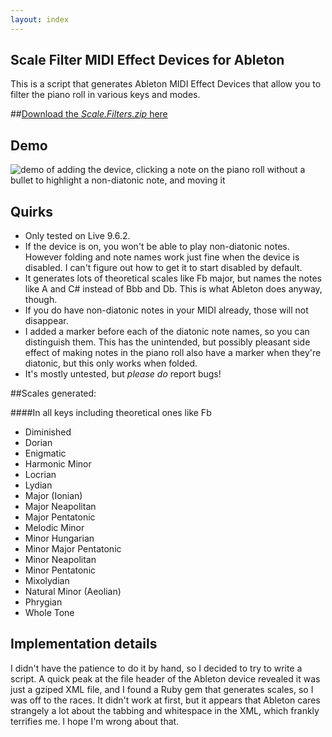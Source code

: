 ```yaml
---
layout: index
---
```



<section class="readme-only">

# Scale Filter MIDI Effect Devices for Ableton

This is a script that generates Ableton MIDI Effect Devices that allow you to filter the piano roll in various keys and modes.

##[Download the *Scale.Filters.zip* here](https://github.com/michaelphines/scale-filter-midi-effect-device/releases)

</section>

## Demo

![demo of adding the device, clicking a note on the piano roll without a bullet to highlight a non-diatonic note, and moving it](https://s3.amazonaws.com/michaelphines-shared-files/Scale+Filters.gif)


## Quirks

- Only tested on Live 9.6.2.
- If the device is on, you won't be able to play non-diatonic notes. However folding and note names work just fine when the device is disabled. I can't figure out how to get it to start disabled by default.
- It generates lots of theoretical scales like Fb major, but names the notes like A and C# instead of Bbb and Db. This is what Ableton does anyway, though.
- If you do have non-diatonic notes in your MIDI already, those will not disappear.
- I added a marker before each of the diatonic note names, so you can distinguish them. This has the unintended, but possibly pleasant side effect of making notes in the piano roll also have a marker when they're diatonic, but this only works when folded.
- It's mostly untested, but *please do* report bugs!

##Scales generated:

####In all keys including theoretical ones like Fb

- Diminished
- Dorian
- Enigmatic
- Harmonic Minor
- Locrian
- Lydian
- Major (Ionian)
- Major Neapolitan
- Major Pentatonic
- Melodic Minor
- Minor Hungarian
- Minor Major Pentatonic
- Minor Neapolitan
- Minor Pentatonic
- Mixolydian
- Natural Minor (Aeolian)
- Phrygian
- Whole Tone


## Implementation details

I didn't have the patience to do it by hand, so I decided to try to write a script. A quick peak at the file header of the Ableton device revealed it was just a gziped XML file, and I found a Ruby gem that generates scales, so I was off to the races. It didn't work at first, but it appears that Ableton cares strangely a lot about the tabbing and whitespace in the XML, which frankly terrifies me. I hope I'm wrong about that.
